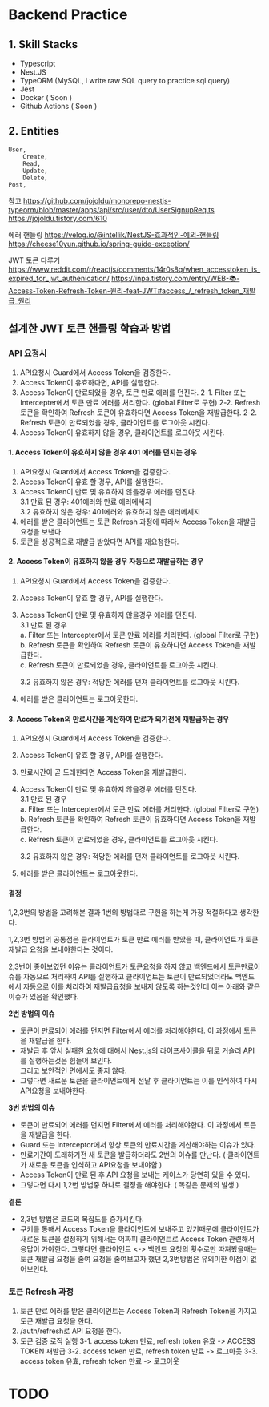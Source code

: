 # Backend Practice

## 1. Skill Stacks

- Typescript
- Nest.JS
- TypeORM (MySQL, I write raw SQL query to practice sql query)
- Jest
- Docker ( Soon )
- Github Actions ( Soon )

## 2. Entities

    User,
        Create,
        Read,
        Update,
        Delete,
    Post,

참고
https://github.com/jojoldu/monorepo-nestjs-typeorm/blob/master/apps/api/src/user/dto/UserSignupReq.ts
https://jojoldu.tistory.com/610

에러 핸들링
https://velog.io/@intellik/NestJS-효과적인-예외-핸들링
https://cheese10yun.github.io/spring-guide-exception/

JWT 토큰 다루기
https://www.reddit.com/r/reactjs/comments/14r0s8q/when_accesstoken_is_expired_for_jwt_authenication/
https://inpa.tistory.com/entry/WEB-📚-Access-Token-Refresh-Token-원리-feat-JWT#access_/_refresh_token_재발급_원리

## 설계한 JWT 토큰 핸들링 학습과 방법

### API 요청시

1. API요청시 Guard에서 Access Token을 검증한다.
2. Access Token이 유효하다면, API를 실행한다.
3. Access Token이 만료되었을 경우, 토큰 만료 에러를 던진다.
   2-1. Filter 또는 Intercepter에서 토큰 만료 에러를 처리한다. (global Filter로 구현)
   2-2. Refresh 토큰을 확인하여 Refresh 토큰이 유효하다면 Access Token을 재발급한다.
   2-2. Refresh 토큰이 만료되었을 경우, 클라이언트를 로그아웃 시킨다.
4. Access Token이 유효하지 않을 경우, 클라이언트를 로그아웃 시킨다.

#### 1. Access Token이 유효하지 않을 경우 401 에러를 던지는 경우

1. API요청시 Guard에서 Access Token을 검증한다.
2. Access Token이 유효 할 경우, API를 실행한다.
3. Access Token이 만료 및 유효하지 않을경우 에러를 던진다.  
   3.1 만료 된 경우: 401에러와 만료 에러메세지  
   3.2 유효하지 않은 경우: 401에러와 유효하지 않은 에러메세지
4. 에러를 받은 클라이언트는 토큰 Refresh 과정에 따라서 Access Token을 재발급 요청을 보낸다.
5. 토큰을 성공적으로 재발급 받았다면 API를 재요청한다.

#### 2. Access Token이 유효하지 않을 경우 자동으로 재발급하는 경우

1. API요청시 Guard에서 Access Token을 검증한다.
2. Access Token이 유효 할 경우, API를 실행한다.
3. Access Token이 만료 및 유효하지 않을경우 에러를 던진다.  
   3.1 만료 된 경우  
   a. Filter 또는 Intercepter에서 토큰 만료 에러를 처리한다. (global Filter로 구현)  
    b. Refresh 토큰을 확인하여 Refresh 토큰이 유효하다면 Access Token을 재발급한다.  
    c. Refresh 토큰이 만료되었을 경우, 클라이언트를 로그아웃 시킨다.

   3.2 유효하지 않은 경우: 적당한 에러를 던져 클라이언트를 로그아웃 시킨다.

4. 에러를 받은 클라이언트는 로그아웃한다.

#### 3. Access Token의 만료시간을 계산하여 만료가 되기전에 재발급하는 경우

1. API요청시 Guard에서 Access Token을 검증한다.
2. Access Token이 유효 할 경우, API를 실행한다.
3. 만료시간이 곧 도래한다면 Access Token을 재발급한다.
4. Access Token이 만료 및 유효하지 않을경우 에러를 던진다.  
   3.1 만료 된 경우  
   a. Filter 또는 Intercepter에서 토큰 만료 에러를 처리한다. (global Filter로 구현)  
    b. Refresh 토큰을 확인하여 Refresh 토큰이 유효하다면 Access Token을 재발급한다.  
    c. Refresh 토큰이 만료되었을 경우, 클라이언트를 로그아웃 시킨다.

   3.2 유효하지 않은 경우: 적당한 에러를 던져 클라이언트를 로그아웃 시킨다.

5. 에러를 받은 클라이언트는 로그아웃한다.

#### 결정

1,2,3번의 방법을 고려해본 결과 1번의 방법대로 구현을 하는게 가장 적절하다고 생각한다.

1,2,3번 방법의 공통점은 클라이언트가 토큰 만료 에러를 받았을 때, 클라이언트가 토큰 재발급 요청을 보내야한다는 것이다.

2,3번이 좋아보였던 이유는 클라이언트가 토큰요청을 하지 않고 백엔드에서 토큰만료이슈를 자동으로 처리하여 API를 실행하고 클라이언트는
토큰이 만료되었더라도 백엔드에서 자동으로 이를 처리하여 재발급요청을 보내지 않도록 하는것인데 이는 아래와 같은 이슈가 있음을 확인했다.

**2번 방법의 이슈**

- 토큰이 만료되어 에러를 던지면 Filter에서 에러를 처리해야한다. 이 과정에서 토큰을 재발급을 한다.
- 재발급 후 앞서 실패한 요청에 대해서 Nest.js의 라이프사이클을 뒤로 거슬러 API를 실행하는것은 힘들어 보인다.  
   그리고 보안적인 면에서도 좋지 않다.
- 그렇다면 새로운 토큰을 클라이언트에게 전달 후 클라이언트는 이를 인식하여 다시 API요청을 보내야한다.

**3번 방법의 이슈**

- 토큰이 만료되어 에러를 던지면 Filter에서 에러를 처리해야한다. 이 과정에서 토큰을 재발급을 한다.
- Guard 또는 Interceptor에서 항상 토큰의 만료시간을 계산해야하는 이슈가 있다.
- 만료기간이 도래하기전 새 토큰을 발급하더라도 2번의 이슈를 만난다. ( 클라이언트가 새로운 토큰을 인식하고 API요청을 보내야함 )
- Access Token이 만료 된 후 API 요청을 보내는 케이스가 당연히 있을 수 있다.
- 그렇다면 다시 1,2번 방법중 하나로 결정을 해야한다. ( 똑같은 문제의 발생 )

**결론**

- 2,3번 방법은 코드의 복잡도를 증가시킨다.
- 쿠키를 통해서 Access Token을 클라이언트에 보내주고 있기때문에 클라이언트가 새로운 토큰을 설정하기 위해서는 어짜피 클라이언트로 Access Token 관련해서 응답이 가야한다. 그렇다면 클라이언트 <-> 백엔드 요청의 횟수로만 따져봤을때는 토큰 재발급 요청을 줄여 요청을 줄여보고자 했던 2,3번방법은 유의미한 이점이 없어보인다.

### 토큰 Refresh 과정

1. 토큰 만료 에러를 받은 클라이언트는 Access Token과 Refresh Token을 가지고 토큰 재발급 요청을 한다.
2. /auth/refresh로 API 요청을 한다.
3. 토큰 검증 로직 실행
   3-1. access token 만료, refresh token 유효 -> ACCESS TOKEN 재발급
   3-2. access token 만료, refresh token 만료 -> 로그아웃
   3-3. access token 유효, refresh token 만료 -> 로그아웃

# TODO
